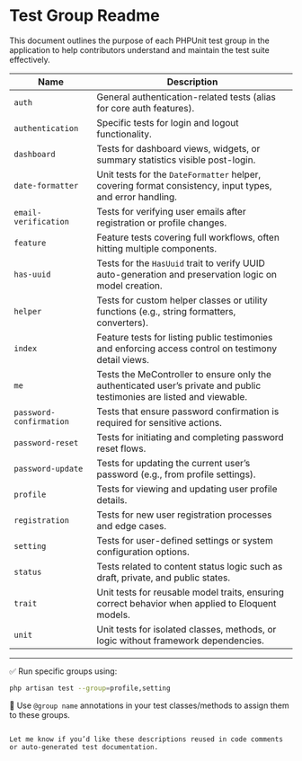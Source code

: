 # Test Group Readme

This document outlines the purpose of each PHPUnit test group in the application to help contributors understand and maintain the test suite effectively.

| Name                    | Description                                                                                                            |
| ----------------------- | ---------------------------------------------------------------------------------------------------------------------- |
| `auth`                  | General authentication-related tests (alias for core auth features).                                                   |
| `authentication`        | Specific tests for login and logout functionality.                                                                     |
| `dashboard`             | Tests for dashboard views, widgets, or summary statistics visible post-login.                                          |
| `date-formatter`        | Unit tests for the `DateFormatter` helper, covering format consistency, input types, and error handling.               |
| `email-verification`    | Tests for verifying user emails after registration or profile changes.                                                 |
| `feature`               | Feature tests covering full workflows, often hitting multiple components.                                              |
| `has-uuid`              | Tests for the `HasUuid` trait to verify UUID auto-generation and preservation logic on model creation.                 |
| `helper`                | Tests for custom helper classes or utility functions (e.g., string formatters, converters).                            |
| `index`                 | Feature tests for listing public testimonies and enforcing access control on testimony detail views.                   |
| `me`                    | Tests the MeController to ensure only the authenticated user’s private and public testimonies are listed and viewable. |
| `password-confirmation` | Tests that ensure password confirmation is required for sensitive actions.                                             |
| `password-reset`        | Tests for initiating and completing password reset flows.                                                              |
| `password-update`       | Tests for updating the current user’s password (e.g., from profile settings).                                          |
| `profile`               | Tests for viewing and updating user profile details.                                                                   |
| `registration`          | Tests for new user registration processes and edge cases.                                                              |
| `setting`               | Tests for user-defined settings or system configuration options.                                                       |
| `status`                | Tests related to content status logic such as draft, private, and public states.                                       |
| `trait`                 | Unit tests for reusable model traits, ensuring correct behavior when applied to Eloquent models.                       |
| `unit`                  | Unit tests for isolated classes, methods, or logic without framework dependencies.                                     |

---

✅ Run specific groups using:

```bash
php artisan test --group=profile,setting
```

🧪 Use `@group name` annotations in your test classes/methods to assign them to these groups.

```

Let me know if you’d like these descriptions reused in code comments or auto-generated test documentation.
```

